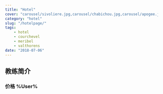 ```yaml
---
title: "Hotel"
cover: "carousel/sivoliere.jpg,carousel/chabichou.jpg,carousel/apogee.jpg,carousel/manali.jpg,carousel/spa.jpg,carousel/strato.jpg,carousel/manali.jpg"
category: "hotel"
slug: "/hotelpage/"
tags:
    - hotel
    - courchevel
    - meribel
    - valthorens
date: "2018-07-06"
---
```


## 教练简介 

### 价格 %User%